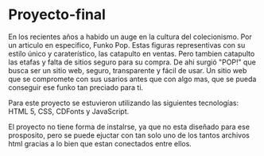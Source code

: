 # Proyecto-final
En los recientes años a habido un auge en la cultura del colecionismo. Por un articulo en especifico, Funko Pop. Estas figuras representivas con su estilo único y caraterístico, las catapulto en ventas. Pero tambien catapulto las etafas y falta de sitios seguro para su compra. De ahi surgió "POP!" que busca ser un sitio web, seguro, transparente y  fácil de usar. 
Un sitio web que se compromete con sus usarios antes que con algo mas, que se pueda conseguir ese funko tan preciado para ti.

Para este proyecto se estuvieron utilizando las siguientes tecnologías:
HTML 5, CSS, CDFonts y JavaScript.

El proyecto no tiene forma de instalrse, ya que no esta diseñado para ese prosposito, pero se puede ejuctar con tan solo uno de los tantos archivos html gracias a lo bien que estan conectados entre ellos.
